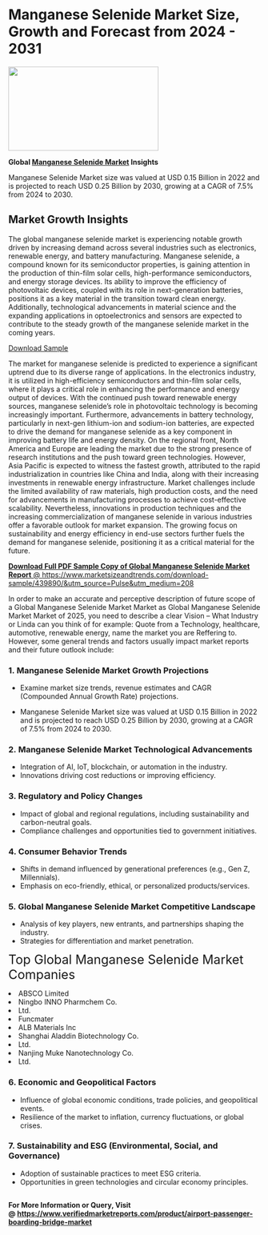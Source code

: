 <H1>Manganese Selenide Market Size, Growth and Forecast from 2024 - 2031</H1><img class="aligncenter size-medium wp-image-584254" src="https://thirdeyenews.in/wp-content/uploads/2024/09/Global-Market-Research-300x168.jpeg" alt="" width="300" height="168" /><p><strong>Global&nbsp;<a href="https://www.marketsizeandtrends.com/download-sample/439890/&amp;utm_source=Pulse&amp;utm_medium=208">Manganese Selenide Market</a> Insights</strong></p><p>Manganese Selenide Market size was valued at USD 0.15 Billion in 2022 and is projected to reach USD 0.25 Billion by 2030, growing at a CAGR of 7.5% from 2024 to 2030.</p><p><h2>Market Growth Insights</h2> <p>The global manganese selenide market is experiencing notable growth driven by increasing demand across several industries such as electronics, renewable energy, and battery manufacturing. Manganese selenide, a compound known for its semiconductor properties, is gaining attention in the production of thin-film solar cells, high-performance semiconductors, and energy storage devices. Its ability to improve the efficiency of photovoltaic devices, coupled with its role in next-generation batteries, positions it as a key material in the transition toward clean energy. Additionally, technological advancements in material science and the expanding applications in optoelectronics and sensors are expected to contribute to the steady growth of the manganese selenide market in the coming years.</p> <p><a href="#">Download Sample</a></p> <p>The market for manganese selenide is predicted to experience a significant uptrend due to its diverse range of applications. In the electronics industry, it is utilized in high-efficiency semiconductors and thin-film solar cells, where it plays a critical role in enhancing the performance and energy output of devices. With the continued push toward renewable energy sources, manganese selenide’s role in photovoltaic technology is becoming increasingly important. Furthermore, advancements in battery technology, particularly in next-gen lithium-ion and sodium-ion batteries, are expected to drive the demand for manganese selenide as a key component in improving battery life and energy density. On the regional front, North America and Europe are leading the market due to the strong presence of research institutions and the push toward green technologies. However, Asia Pacific is expected to witness the fastest growth, attributed to the rapid industrialization in countries like China and India, along with their increasing investments in renewable energy infrastructure. Market challenges include the limited availability of raw materials, high production costs, and the need for advancements in manufacturing processes to achieve cost-effective scalability. Nevertheless, innovations in production techniques and the increasing commercialization of manganese selenide in various industries offer a favorable outlook for market expansion. The growing focus on sustainability and energy efficiency in end-use sectors further fuels the demand for manganese selenide, positioning it as a critical material for the future. <p><a href="#"></p><p><span class=""><strong>Download Full PDF Sample Copy of Global Manganese Selenide Market Report</strong> @ <a href="https://www.marketsizeandtrends.com/download-sample/439890/&amp;utm_source=Pulse&amp;utm_medium=208" target="_blank">https://www.marketsizeandtrends.com/download-sample/439890/&amp;utm_source=Pulse&amp;utm_medium=208</a></span></p><p>In order to make an accurate and perceptive description of future scope of a Global&nbsp;Manganese Selenide Market Market as Global&nbsp;Manganese Selenide Market Market of 2025, you need to describe a clear Vision &ndash; What Industry or Linda can you think of for example: Quote from a Technology, healthcare, automotive, renewable energy, name the market you are Reffering to. However, some general trends and factors usually impact market reports and their future outlook include:</p><h3>1.&nbsp;<strong>Manganese Selenide Market Growth Projections</strong></h3><ul><li>Examine market size trends, revenue estimates and CAGR (Compounded Annual Growth Rate) projections.</li><li><p>Manganese Selenide Market size was valued at USD 0.15 Billion in 2022 and is projected to reach USD 0.25 Billion by 2030, growing at a CAGR of 7.5% from 2024 to 2030.</p></li></ul><h3>2.&nbsp;<strong>Manganese Selenide Market Technological Advancements</strong></h3><ul><li>Integration of AI, IoT, blockchain, or automation in the industry.</li><li>Innovations driving cost reductions or improving efficiency.</li></ul><h3>3.&nbsp;<strong>Regulatory and Policy Changes</strong></h3><ul><li>Impact of global and regional regulations, including sustainability and carbon-neutral goals.</li><li>Compliance challenges and opportunities tied to government initiatives.</li></ul><h3>4.&nbsp;<strong>Consumer Behavior Trends</strong></h3><ul><li>Shifts in demand influenced by generational preferences (e.g., Gen Z, Millennials).</li><li>Emphasis on eco-friendly, ethical, or personalized products/services.</li></ul><h3>5.&nbsp;<strong>Global Manganese Selenide Market Competitive Landscape</strong></h3><ul><li>Analysis of key players, new entrants, and partnerships shaping the industry.</li><li>Strategies for differentiation and market penetration.</li></ul><p data-pm-slice="1 1 []"><span style="color: inherit; font-family: inherit; font-size: 25px;">Top Global Manganese Selenide Market Companies</span></p><div class="" data-test-id=""><p><li>ABSCO Limited</li><li> Ningbo INNO Pharmchem Co.</li><li>Ltd.</li><li> Funcmater</li><li> ALB Materials Inc</li><li> Shanghai Aladdin Biotechnology Co.</li><li> Ltd.</li><li> Nanjing Muke Nanotechnology Co.</li><li> Ltd.</li></p></div><h3>6.&nbsp;<strong>Economic and Geopolitical Factors</strong></h3><ul><li>Influence of global economic conditions, trade policies, and geopolitical events.</li><li>Resilience of the market to inflation, currency fluctuations, or global crises.</li></ul><h3>7.&nbsp;<strong>Sustainability and ESG (Environmental, Social, and Governance)</strong></h3><ul><li>Adoption of sustainable practices to meet ESG criteria.</li><li>Opportunities in green technologies and circular economy principles.</li></ul><h2><strong style="font-size: 14px;">For More Information or Query, Visit @&nbsp;</strong><a style="background-color: #ffffff; font-size: 14px;" href="https://www.marketsizeandtrends.com/report/manganese-selenide-market/" target="_blank">https://www.verifiedmarketreports.com/product/airport-passenger-boarding-bridge-market</a></h2>
